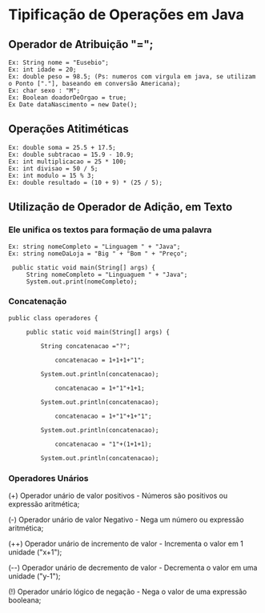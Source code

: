 # Tipificação de Operações em Java

## Operador de Atribuição "=";
    Ex: String nome = "Eusebio";
    Ex: int idade = 20; 
    Ex: double peso = 98.5; (Ps: numeros com virgula em java, se utilizam o Ponto ["."], baseando em conversão Americana);
    Ex: char sexo : "M";
    Ex: Boolean doadorDeOrgao = true;
    Ex Date dataNascimento = new Date();

## Operações Atitiméticas

    Ex: double soma = 25.5 + 17.5;
    Ex: double subtracao = 15.9 - 10.9;
    Ex: int multiplicacao = 25 * 100;
    Ex: int divisao = 50 / 5;
    Ex: int modulo = 15 % 3;
    Ex: double resultado = (10 + 9) * (25 / 5);

## Utilização de Operador de Adição, em Texto

### Ele unifica os textos para formação de uma palavra

    Ex: string nomeCompleto = "Linguagem " + "Java"; 
    Ex: string nomeDaLoja = "Big " + "Bom " + "Preço";

     public static void main(String[] args) {
         String nomeCompleto = "Linguaguem " + "Java";
         System.out.print(nomeCompleto);

### Concatenação

    public class operadores {
    
         public static void main(String[] args) {
           
             String concatenacao ="?";

                 concatenacao = 1+1+1+"1";

             System.out.println(concatenacao);

                 concatenacao = 1+"1"+1+1;

             System.out.println(concatenacao);

                 concatenacao = 1+"1"+1+"1";

             System.out.println(concatenacao);

                 concatenacao = "1"+(1+1+1);

             System.out.println(concatenacao);

### Operadores Unários

(+) Operador unário de valor positivos - Números são positivos ou expressão aritmética;

(-) Operador unário de valor Negativo -  Nega um número ou expressão aritmética;

(++) Operador unário de incremento de valor - Incrementa o valor em 1 unidade ("x+1");

(--) Operador unário de decremento de valor - Decrementa o valor em uma unidade ("y-1");

(!) Operador unário lógico de negação - Nega o valor de uma expressão booleana; 

        